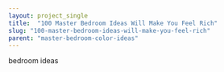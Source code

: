 ```yaml
---
layout: project_single
title:  "100 Master Bedroom Ideas Will Make You Feel Rich"
slug: "100-master-bedroom-ideas-will-make-you-feel-rich"
parent: "master-bedroom-color-ideas"
---
```

bedroom ideas
